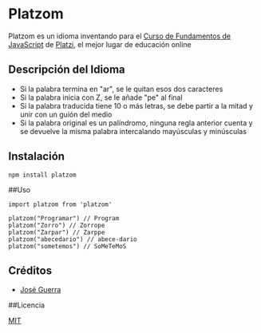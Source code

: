 # Platzom

Platzom es un idioma inventando para el [Curso de Fundamentos de JavaScript](https://platzi.com/js) de [Platzi](https://platzi.com), el mejor lugar de educación online

## Descripción del Idioma

- Si la palabra termina en "ar", se le quitan esos dos caracteres
- Si la palabra inicia con Z, se le añade "pe" al final
- Si la palabra traducida tiene 10 o más letras,
  se debe partir a la mitad y unir con un guión del medio
- Si la palabra original es un palíndromo,
  ninguna regla anterior cuenta y se devuelve
  la misma palabra intercalando mayúsculas y minúsculas

## Instalación

```
npm install platzom
```

##Uso
```
import platzom from 'platzom'

platzom("Programar") // Program
platzom("Zorro") // Zorrope
platzom("Zarpar") // Zarppe
platzom("abecedario") // abece-dario
platzom("sometemos") // SoMeTeMoS
```

## Créditos

- [José Guerra](https://twitter.com/@jose1894)

##Licencia

[MIT](https://opensource.org/licenses/MIT)